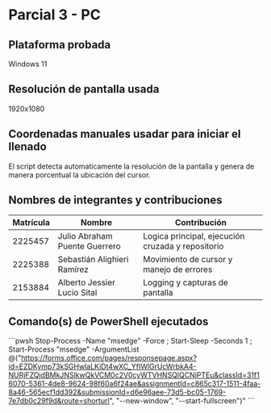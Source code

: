 # Parcial 3 - PC

## Plataforma probada

Windows 11

## Resolución de pantalla usada

1920x1080

## Coordenadas manuales usadar para iniciar el llenado

El script detecta automaticamente la resolución de la pantalla y genera de manera porcentual la ubicación del cursor.

## Nombres de integrantes y contribuciones

| Matrícula | Nombre                        | Contribución                                      |
|-----------|-------------------------------|---------------------------------------------------|
| 2225457   | Julio Abraham Puente Guerrero | Logica principal, ejecución cruzada y repositorio |
| 2225388   | Sebastián Alighieri Ramírez   | Movimiento de cursor y manejo de errores          |
| 2153884   | Alberto Jessier Lucio Sital   | Logging y capturas de pantalla                    |

## Comando(s) de PowerShell ejecutados

´´´pwsh
    Stop-Process -Name "msedge" -Force ; Start-Sleep -Seconds 1 ; Start-Process "msedge" -ArgumentList @("https://forms.office.com/pages/responsepage.aspx?id=EZDKymp73kSGHwlaLKiDt4wXC_YfIWlGrUcWrbkA4-NURjFZQjdBMkJNSlkwQkVCM0c2V0cyWTVHNSQlQCNjPTEu&classId=31f16070-5361-4de8-9624-98f60a6f24ae&assignmentId=c865c317-1511-4faa-8a46-565ecf1dd392&submissionId=d6e96aee-73d5-bc05-1769-7e7db0c29f9d&route=shorturl", "--new-window", "--start-fullscreen")"
´´´
